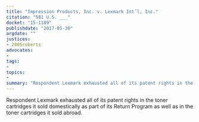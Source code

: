 ```yaml
---
title: "Impression Products, Inc. v. Lexmark Int’l, Inc."
citation: "581 U.S. ___"
docket: "15-1189"
publishdate: "2017-05-30"
argdate: ""
justices:
- 2005roberts
advocates:
- 
tags:
- 
topics:
- 
summary: "Respondent Lexmark exhausted all of its patent rights in the toner cartridges it sold domestically as part of its Return Program as well as in the toner cartridges it sold abroad."
---
```

Respondent Lexmark exhausted all of its patent rights in the toner cartridges it sold domestically as part of its Return Program as well as in the toner cartridges it sold abroad.

